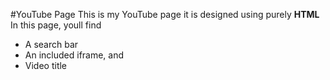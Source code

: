 #YouTube Page
This is my YouTube page
it is designed using purely **HTML**
In this page, youll find
* A search bar
* An included iframe, and
* Video title

